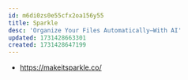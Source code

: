 ```yaml
---
id: m6di0zs0e55cfx2oa156y55
title: Sparkle
desc: 'Organize Your Files Automatically–With AI'
updated: 1731428663301
created: 1731428647199
---
```


- https://makeitsparkle.co/